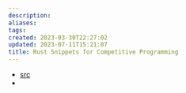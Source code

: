 ```yaml
---
description:
aliases: 
tags: 
created: 2023-03-30T22:27:02
updated: 2023-07-11T15:21:07
title: Rust Snippets for Competitive Programming
---
```

- [src](https://bamgoesn.github.io/rust-ps-md/intro.html)
- 